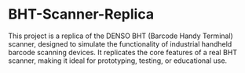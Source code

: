 # BHT-Scanner-Replica
This project is a replica of the DENSO BHT (Barcode Handy Terminal) scanner, designed to simulate the functionality of industrial handheld barcode scanning devices. It replicates the core features of a real BHT scanner, making it ideal for prototyping, testing, or educational use.
